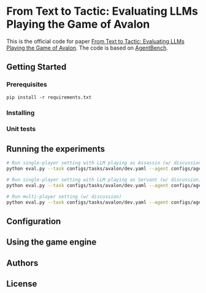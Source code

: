 # From Text to Tactic: Evaluating LLMs Playing the Game of Avalon

This is the official code for paper [From Text to Tactic: Evaluating LLMs Playing the Game of Avalon](TBD). The code is based on [AgentBench]().

## Getting Started

### Prerequisites

`pip install -r requirements.txt`

### Installing

### Unit tests

## Running the experiments

```bash
# Run single-player setting with LLM playing as Assassin (w/ discussion)
python eval.py --task configs/tasks/avalon/dev.yaml --agent configs/agents/single_player.yaml --config configs/avalon_experiment/assassin_discussion.yaml
```

```bash
# Run single-player setting with LLM playing as Servant (w/ discussion)
python eval.py --task configs/tasks/avalon/dev.yaml --agent configs/agents/single_player.yaml --config configs/avalon_experiment/servant_discussion.yaml
```

```bash
# Run multi-player setting (w/ discussion)
python eval.py --task configs/tasks/avalon/dev.yaml --agent configs/agents/all_llm.yaml --config configs/avalon_experiment/all_llm.yaml
```

## Configuration

## Using the game engine

## Authors

## License


